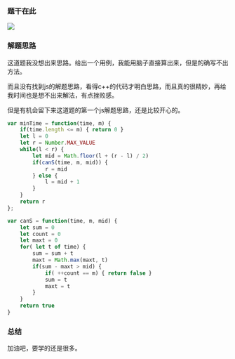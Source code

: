 ### 题干在此

![](https://i.loli.net/2020/06/19/5kcyxPC1EOoRwUm.png)

### 解题思路

这道题我没想出来思路。给出一个用例，我能用脑子直接算出来，但是的确写不出方法。

而且没有找到js的解题思路，看得c++的代码才明白思路，而且真的很精妙，再给我时间也是想不出来解法，有点挫败感。

但是有机会留下来这道题的第一个js解题思路，还是比较开心的。

```js
var minTime = function(time, m) {
    if(time.length <= m) { return 0 }
    let l = 0
    let r = Number.MAX_VALUE
    while(l < r) {
        let mid = Math.floor(l + (r - l) / 2)
        if(canS(time, m, mid)) {
            r = mid
        } else {
            l = mid + 1
        }
    }
    return r
};

var canS = function(time, m, mid) {
    let sum = 0
    let count = 0
    let maxt = 0
    for( let t of time) {
        sum = sum + t
        maxt = Math.max(maxt, t)
        if(sum - maxt > mid) {
            if( ++count == m) { return false }
            sum = t
            maxt = t
        }
    }
    return true
}
```

### 总结

加油吧，要学的还是很多。